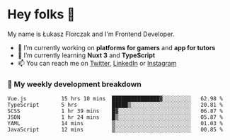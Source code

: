 # Hey folks 👋

My name is Łukasz Florczak and I'm Frontend Developer. 

- 🔭 I’m currently working on **platforms for gamers** and **app for tutors**
- 🌱 I’m currently learning **Nuxt 3** and **TypeScript**
- 📫 You can reach me on [Twitter](https://twitter.com/lukaszflorczak), [LinkedIn](https://pl.linkedin.com/in/lukasz-florczak) or [Instagram](https://instagram.com/lukaszflorczak)


### 🧮 My weekly development breakdown

<!--START_SECTION:waka-->

```text
Vue.js           15 hrs 10 mins  ███████████████▓░░░░░░░░░   62.98 %
TypeScript       5 hrs           █████▒░░░░░░░░░░░░░░░░░░░   20.81 %
SCSS             1 hr 39 mins    █▓░░░░░░░░░░░░░░░░░░░░░░░   06.87 %
JSON             1 hr 24 mins    █▒░░░░░░░░░░░░░░░░░░░░░░░   05.87 %
YAML             14 mins         ▒░░░░░░░░░░░░░░░░░░░░░░░░   01.03 %
JavaScript       12 mins         ▒░░░░░░░░░░░░░░░░░░░░░░░░   00.85 %
```

<!--END_SECTION:waka-->

<!--
**lukaszflorczak/lukaszflorczak** is a ✨ _special_ ✨ repository because its `README.md` (this file) appears on your GitHub profile.

Here are some ideas to get you started:

- 🔭 I’m currently working on ...
- 🌱 I’m currently learning ...
- 👯 I’m looking to collaborate on ...
- 🤔 I’m looking for help with ...
- 💬 Ask me about ...
- 📫 How to reach me: ...
- 😄 Pronouns: ...
- ⚡ Fun fact: ...
-->
